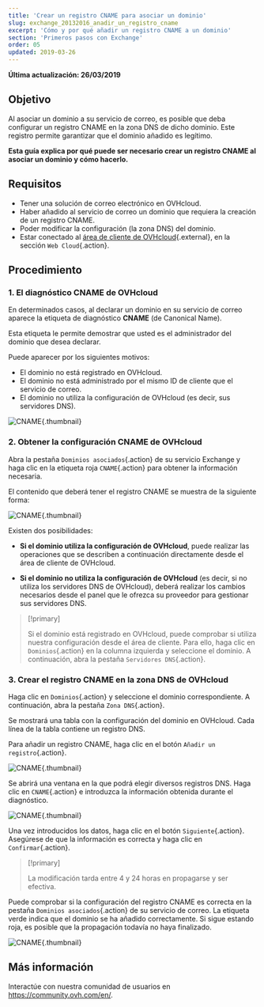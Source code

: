 ```yaml
---
title: 'Crear un registro CNAME para asociar un dominio'
slug: exchange_20132016_anadir_un_registro_cname
excerpt: 'Cómo y por qué añadir un registro CNAME a un dominio'
section: 'Primeros pasos con Exchange'
order: 05
updated: 2019-03-26
---
```


**Última actualización: 26/03/2019**

## Objetivo

Al asociar un dominio a su servicio de correo, es posible que deba configurar un registro CNAME en la zona DNS de dicho dominio. Este registro permite garantizar que el dominio añadido es legítimo.

**Esta guía explica por qué puede ser necesario crear un registro CNAME al asociar un dominio y cómo hacerlo.**

## Requisitos

- Tener una solución de correo electrónico en OVHcloud.
- Haber añadido al servicio de correo un dominio que requiera la creación de un registro CNAME.
- Poder modificar la configuración (la zona DNS) del dominio.
- Estar conectado al [área de cliente de OVHcloud](https://www.ovh.com/auth/?action=gotomanager&from=https://www.ovh.es/&ovhSubsidiary=es){.external}, en la sección `Web Cloud`{.action}.

## Procedimiento

### 1. El diagnóstico CNAME de OVHcloud

En determinados casos, al declarar un dominio en su servicio de correo aparece la etiqueta de diagnóstico **CNAME** (de Canonical Name).

Esta etiqueta le permite demostrar que usted es el administrador del dominio que desea declarar.

Puede aparecer por los siguientes motivos:

- El dominio no está registrado en OVHcloud.
- El dominio no está administrado por el mismo ID de cliente que el servicio de correo.
- El dominio no utiliza la configuración de OVHcloud (es decir, sus servidores DNS).

![CNAME](images/cname_exchange_diagnostic.png){.thumbnail}

### 2. Obtener la configuración CNAME de OVHcloud

Abra la pestaña `Dominios asociados`{.action} de su servicio Exchange y haga clic en la etiqueta roja `CNAME`{.action} para obtener la información necesaria.

El contenido que deberá tener el registro CNAME se muestra de la siguiente forma:

![CNAME](images/cname_exchange_informations.png){.thumbnail}

Existen dos posibilidades:

- **Si el dominio utiliza la configuración de OVHcloud**, puede realizar las operaciones que se describen a continuación directamente desde el área de cliente de OVHcloud.

- **Si el dominio no utiliza la configuración de OVHcloud** (es decir, si no utiliza los servidores DNS de OVHcloud), deberá realizar los cambios necesarios desde el panel que le ofrezca su proveedor para gestionar sus servidores DNS.

> [!primary]
>
> Si el dominio está registrado en OVHcloud, puede comprobar si utiliza nuestra configuración desde el área de cliente. Para ello, haga clic en `Dominios`{.action} en la columna izquierda y seleccione el dominio. A continuación, abra la pestaña `Servidores DNS`{.action}.
>

### 3. Crear el registro CNAME en la zona DNS de OVHcloud

Haga clic en `Dominios`{.action} y seleccione el dominio correspondiente. A continuación, abra la pestaña `Zona DNS`{.action}.

Se mostrará una tabla con la configuración del dominio en OVHcloud. Cada línea de la tabla contiene un registro DNS.

Para añadir un registro CNAME, haga clic en el botón `Añadir un registro`{.action}.

![CNAME](images/cname_exchange_add_entry_step1.png){.thumbnail}

Se abrirá una ventana en la que podrá elegir diversos registros DNS. Haga clic en `CNAME`{.action} e introduzca la información obtenida durante el diagnóstico.

![CNAME](images/cname_add_entry_dns_zone.png){.thumbnail}

Una vez introducidos los datos, haga clic en el botón `Siguiente`{.action}. Asegúrese de que la información es correcta y haga clic en `Confirmar`{.action}.

> [!primary]
>
> La modificación tarda entre 4 y 24 horas en propagarse y ser efectiva.
>

Puede comprobar si la configuración del registro CNAME es correcta en la pestaña `Dominios asociados`{.action} de su servicio de correo. La etiqueta verde indica que el dominio se ha añadido correctamente. Si sigue estando roja, es posible que la propagación todavía no haya finalizado.

![CNAME](images/cname_exchange_diagnostic_green.png){.thumbnail}

## Más información

Interactúe con nuestra comunidad de usuarios en <https://community.ovh.com/en/>.